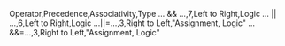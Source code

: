 ﻿Operator,Precedence,Associativity,Type
... && ...,7,Left to Right,Logic
… || ...,6,Left to Right,Logic
…||=…,3,Right to Left,"Assignment, Logic"
…&&=…,3,Right to Left,"Assignment, Logic"